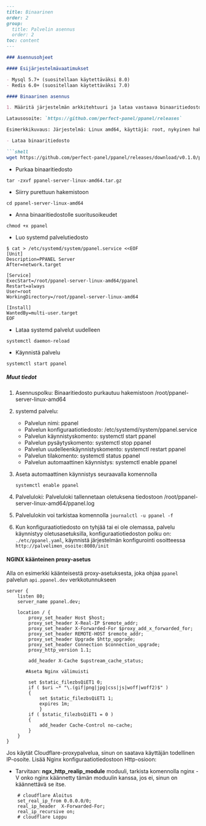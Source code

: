 ```markdown
---
title: Binaarinen
order: 2
group: 
  title: Palvelin asennus
  order: 2
toc: content
---

### Asennusohjeet

#### Esijärjestelmävaatimukset

- Mysql 5.7+ (suositellaan käytettäväksi 8.0)
- Redis 6.0+ (suositellaan käytettäväksi 7.0)

#### Binaarinen asennus

1. Määritä järjestelmän arkkitehtuuri ja lataa vastaava binaaritiedosto

Latausosoite: `https://github.com/perfect-panel/ppanel/releases`

Esimerkkikuvaus: Järjestelmä: Linux amd64, käyttäjä: root, nykyinen hakemisto: /root

- Lataa binaaritiedosto

```shell
wget https://github.com/perfect-panel/ppanel/releases/download/v0.1.0/ppanel-server-linux-amd64.tar.gz
```

- Purkaa binaaritiedosto

```shell
tar -zxvf ppanel-server-linux-amd64.tar.gz
```

- Siirry purettuun hakemistoon

```shell
cd ppanel-server-linux-amd64
```

- Anna binaaritiedostolle suoritusoikeudet

```shell
chmod +x ppanel
```

- Luo systemd palvelutiedosto

```shell
$ cat > /etc/systemd/system/ppanel.service <<EOF
[Unit]
Description=PPANEL Server
After=network.target

[Service]
ExecStart=/root/ppanel-server-linux-amd64/ppanel
Restart=always
User=root
WorkingDirectory=/root/ppanel-server-linux-amd64

[Install]
WantedBy=multi-user.target
EOF
```

- Lataa systemd palvelut uudelleen

```shell
systemctl daemon-reload
```

- Käynnistä palvelu

```shell
systemctl start ppanel
```

##### Muut tiedot

1. Asennuspolku: Binaaritiedosto purkautuu hakemistoon /root/ppanel-server-linux-amd64

2. systemd palvelu:
   - Palvelun nimi: ppanel
   - Palvelun konfiguraatiotiedosto: /etc/systemd/system/ppanel.service
   - Palvelun käynnistyskomento: systemctl start ppanel
   - Palvelun pysäytyskomento: systemctl stop ppanel
   - Palvelun uudelleenkäynnistyskomento: systemctl restart ppanel
   - Palvelun tilakomento: systemctl status ppanel
   - Palvelun automaattinen käynnistys: systemctl enable ppanel

3. Aseta automaattinen käynnistys seuraavalla komennolla

   ```shell
   systemctl enable ppanel
   ```

4. Palveluloki: Palveluloki tallennetaan oletuksena tiedostoon /root/ppanel-server-linux-amd64/ppanel.log

5. Palvelulokin voi tarkistaa komennolla `journalctl -u ppanel -f`

6. Kun konfiguraatiotiedosto on tyhjää tai ei ole olemassa, palvelu käynnistyy oletusasetuksilla, konfiguraatiotiedoston polku on: `./etc/ppanel.yaml`,
   käynnistä järjestelmän konfigurointi osoitteessa `http://palvelimen_osoite:8080/init`

#### NGINX käänteinen proxy-asetus

Alla on esimerkki käänteisestä proxy-asetuksesta, joka ohjaa `ppanel` palvelun `api.ppanel.dev` verkkotunnukseen

```nginx
server {
    listen 80;
    server_name ppanel.dev;

    location / {
        proxy_set_header Host $host;
        proxy_set_header X-Real-IP $remote_addr;
        proxy_set_header X-Forwarded-For $proxy_add_x_forwarded_for;
        proxy_set_header REMOTE-HOST $remote_addr;
        proxy_set_header Upgrade $http_upgrade;
        proxy_set_header Connection $connection_upgrade;
        proxy_http_version 1.1;
        
        add_header X-Cache $upstream_cache_status;
        
       #Aseta Nginx välimuisti
       
        set $static_filezbsQiET1 0;
        if ( $uri ~* "\.(gif|png|jpg|css|js|woff|woff2)$" )
        {
            set $static_filezbsQiET1 1;
            expires 1m;
            }
        if ( $static_filezbsQiET1 = 0 )
        {
            add_header Cache-Control no-cache;
        }
    }
}
```

Jos käytät Cloudflare-proxypalvelua, sinun on saatava käyttäjän todellinen IP-osoite. Lisää Nginx konfiguraatiotiedostoon Http-osioon:

- Tarvitaan: **ngx_http_realip_module** moduuli, tarkista komennolla nginx -V onko nginx käännetty tämän moduulin kanssa, jos ei, sinun on käännettävä se itse.

```nginx
    # cloudflare Aloitus
    set_real_ip_from 0.0.0.0/0;
    real_ip_header  X-Forwarded-For;
    real_ip_recursive on;
    # cloudflare Loppu
```
```

